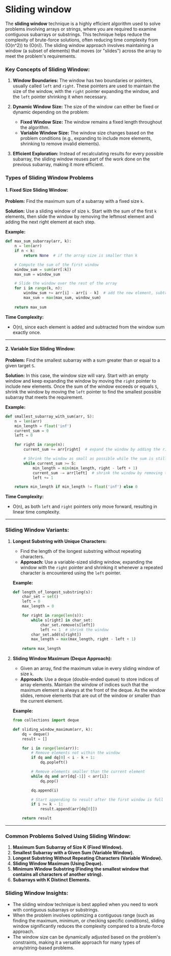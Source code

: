 # Sliding window

The **sliding window** technique is a highly efficient algorithm used to solve problems involving arrays or strings, where you are required to examine contiguous subarrays or substrings. This technique helps reduce the complexity of brute-force solutions, often reducing time complexity from \(O(n^2)\) to \(O(n)\). The sliding window approach involves maintaining a window (a subset of elements) that moves (or "slides") across the array to meet the problem's requirements.

### Key Concepts of Sliding Window:

1. **Window Boundaries:** The window has two boundaries or pointers, usually called `left` and `right`. These pointers are used to maintain the size of the window, with the `right` pointer expanding the window, and the `left` pointer shrinking it when necessary.
  
2. **Dynamic Window Size:** The size of the window can either be fixed or dynamic depending on the problem:
   - **Fixed Window Size:** The window remains a fixed length throughout the algorithm.
   - **Variable Window Size:** The window size changes based on the problem conditions (e.g., expanding to include more elements, shrinking to remove invalid elements).

3. **Efficient Exploration:** Instead of recalculating results for every possible subarray, the sliding window reuses part of the work done on the previous subarray, making it more efficient.

### Types of Sliding Window Problems

#### 1. **Fixed Size Sliding Window:**

**Problem:**
Find the maximum sum of a subarray with a fixed size `k`.

**Solution:**
Use a sliding window of size `k`. Start with the sum of the first `k` elements, then slide the window by removing the leftmost element and adding the next right element at each step.

**Example:**

```python
def max_sum_subarray(arr, k):
    n = len(arr)
    if n < k:
        return None  # if the array size is smaller than k

    # Compute the sum of the first window
    window_sum = sum(arr[:k])
    max_sum = window_sum

    # Slide the window over the rest of the array
    for i in range(k, n):
        window_sum += arr[i] - arr[i - k]  # add the new element, subtract the old one
        max_sum = max(max_sum, window_sum)
    
    return max_sum
```

**Time Complexity:**
- O(n), since each element is added and subtracted from the window sum exactly once.

---

#### 2. **Variable Size Sliding Window:**

**Problem:**
Find the smallest subarray with a sum greater than or equal to a given target `S`.

**Solution:**
In this case, the window size will vary. Start with an empty window and keep expanding the window by moving the `right` pointer to include new elements. Once the sum of the window exceeds or equals `S`, shrink the window by moving the `left` pointer to find the smallest possible subarray that meets the requirement.

**Example:**

```python
def smallest_subarray_with_sum(arr, S):
    n = len(arr)
    min_length = float('inf')
    current_sum = 0
    left = 0

    for right in range(n):
        current_sum += arr[right]  # expand the window by adding the right element

        # Shrink the window as small as possible while the sum is still >= S
        while current_sum >= S:
            min_length = min(min_length, right - left + 1)
            current_sum -= arr[left]  # shrink the window by removing the left element
            left += 1

    return min_length if min_length != float('inf') else 0
```

**Time Complexity:**
- O(n), as both `left` and `right` pointers only move forward, resulting in linear time complexity.

---

### Sliding Window Variants:

1. **Longest Substring with Unique Characters:**
   - Find the length of the longest substring without repeating characters.
   - **Approach:** Use a variable-sized sliding window, expanding the window with the `right` pointer and shrinking it whenever a repeated character is encountered using the `left` pointer.

   **Example:**

   ```python
   def length_of_longest_substring(s):
       char_set = set()
       left = 0
       max_length = 0

       for right in range(len(s)):
           while s[right] in char_set:
               char_set.remove(s[left])
               left += 1  # shrink the window
           char_set.add(s[right])
           max_length = max(max_length, right - left + 1)
       
       return max_length
   ```

2. **Sliding Window Maximum (Deque Approach):**
   - Given an array, find the maximum value in every sliding window of size `k`.
   - **Approach:** Use a deque (double-ended queue) to store indices of array elements. Maintain the window of indices such that the maximum element is always at the front of the deque. As the window slides, remove elements that are out of the window or smaller than the current element.

   **Example:**

   ```python
   from collections import deque

   def sliding_window_maximum(arr, k):
       dq = deque()
       result = []

       for i in range(len(arr)):
           # Remove elements not within the window
           if dq and dq[0] < i - k + 1:
               dq.popleft()

           # Remove elements smaller than the current element
           while dq and arr[dq[-1]] < arr[i]:
               dq.pop()

           dq.append(i)

           # Start appending to result after the first window is full
           if i >= k - 1:
               result.append(arr[dq[0]])

       return result
   ```

---

### Common Problems Solved Using Sliding Window:

1. **Maximum Sum Subarray of Size K (Fixed Window).**
2. **Smallest Subarray with a Given Sum (Variable Window).**
3. **Longest Substring Without Repeating Characters (Variable Window).**
4. **Sliding Window Maximum (Using Deque).**
5. **Minimum Window Substring (Finding the smallest window that contains all characters of another string).**
6. **Subarrays with K Distinct Elements.**

### Sliding Window Insights:

- The sliding window technique is best applied when you need to work with contiguous subarrays or substrings.
- When the problem involves optimizing a contiguous range (such as finding the maximum, minimum, or checking specific conditions), sliding window significantly reduces the complexity compared to a brute-force approach.
- The window size can be dynamically adjusted based on the problem's constraints, making it a versatile approach for many types of array/string-based problems.